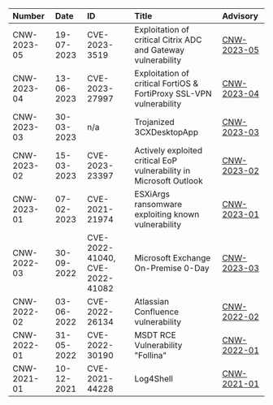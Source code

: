 
| Number | Date | ID | Title | Advisory | 
|:---|:---|:---|:---|:---|
| CNW-2023-05 | 19-07-2023 | CVE-2023-3519 | Exploitation of critical Citrix ADC and Gateway vulnerability | [CNW-2023-05](2023/CVE-2023-3519_Citrix_ADC_Gateway.md) | 
| CNW-2023-04 | 13-06-2023 | CVE-2023-27997 | Exploitation of critical FortiOS & FortiProxy SSL-VPN vulnerability | [CNW-2023-04](2023/CVE-2023-27997_FortiOS.md) | 
| CNW-2023-03 | 30-03-2023 | n/a | Trojanized 3CXDesktopApp | [CNW-2023-03](2023/CVE-2023-XXXXX_3CX-DesktopApp.md) |
| CNW-2023-02 | 15-03-2023 | CVE-2023-23397 | Actively exploited critical EoP vulnerability in Microsoft Outlook | [CNW-2023-02](2023/CVE-2023-23397.md) |
| CNW-2023-01 | 07-02-2023 | CVE-2021-21974 | ESXiArgs ransomware exploiting known vulnerability | [CNW-2023-01](2023/CVE-2021-21974_VMware-ESXi.md) |
| CNW-2022-03 | 30-09-2022 | CVE-2022-41040, CVE-2022-41082 | Microsoft Exchange On-Premise 0-Day | [CNW-2023-03](2022/CVE-2022-41040_CVE-2022-41082.md) |
| CNW-2022-02 | 03-06-2022 | CVE-2022-26134 | Atlassian Confluence vulnerability | [CNW-2022-02](2022/CVE-2022-26134-Confluence.md) |
| CNW-2022-01 | 31-05-2022 | CVE-2022-30190 | MSDT RCE Vulnerability "Follina" | [CNW-2022-01](2022/CVE-2022-30190_Follina.md) |
| CNW-2021-01 | 10-12-2021 | CVE-2021-44228 | Log4Shell | [CNW-2021-01](2021/log4j.md) |
